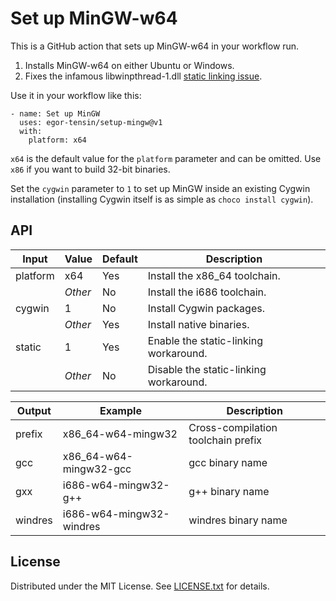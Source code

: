 Set up MinGW-w64
================

This is a GitHub action that sets up MinGW-w64 in your workflow run.

1. Installs MinGW-w64 on either Ubuntu or Windows.
2. Fixes the infamous libwinpthread-1.dll [static linking issue].

[static linking issue]: https://stackoverflow.com/q/13768515/514684

Use it in your workflow like this:

    - name: Set up MinGW
      uses: egor-tensin/setup-mingw@v1
      with:
        platform: x64

`x64` is the default value for the `platform` parameter and can be omitted.
Use `x86` if you want to build 32-bit binaries.

Set the `cygwin` parameter to `1` to set up MinGW inside an existing Cygwin
installation (installing Cygwin itself is as simple as `choco install cygwin`).

API
---

| Input    | Value   | Default | Description
| -------- | ------- | ------- | -----------
| platform | x64     | Yes     | Install the x86_64 toolchain.
|          | *Other* | No      | Install the i686 toolchain.
| cygwin   | 1       | No      | Install Cygwin packages.
|          | *Other* | Yes     | Install native binaries.
| static   | 1       | Yes     | Enable the static-linking workaround.
|          | *Other* | No      | Disable the static-linking workaround.

| Output  | Example                  | Description
| ------- | ------------------------ | -----------
| prefix  | x86_64-w64-mingw32       | Cross-compilation toolchain prefix
| gcc     | x86_64-w64-mingw32-gcc   | gcc binary name
| gxx     | i686-w64-mingw32-g++     | g++ binary name
| windres | i686-w64-mingw32-windres | windres binary name

License
-------

Distributed under the MIT License.
See [LICENSE.txt] for details.

[LICENSE.txt]: LICENSE.txt
